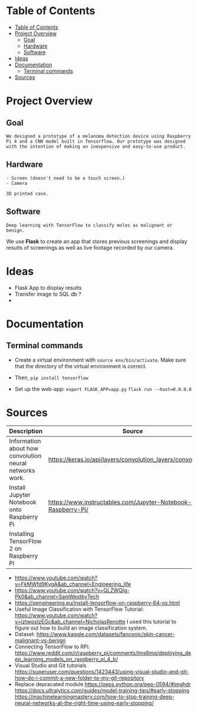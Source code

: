 # Table of Contents

- [Table of Contents](#table-of-contents)
- [Project Overview](#project-overview)
  - [Goal](#goal)
  - [Hardware](#hardware)
  - [Software](#software)
- [Ideas](#ideas)
- [Documentation](#documentation)
  - [Terminal commands](#terminal-commands)
- [Sources](#sources)

# Project Overview
   ## Goal
    We designed a prototype of a melanoma detection device using Raspberry Pi 4 and a CNN model built in Tensorflow. Our prototype was designed with the intention of making an inexpensive and easy-to-use product.
   ## Hardware
    - Screen (doesn't need to be a touch screen.)
    - Camera 

    3D printed case.

   ## Software

    Deep learning with TensorFlow to classify moles as malignant or benign.
   We use **Flask** to create an app that stores previous screenings and display results of screenings as well as live footage recorded by our camera.


# Ideas
- Flask App to display results
- Transfer image to SQL db ?
- 
# Documentation

## Terminal commands
- Create a virtual environment with `source env/bin/activate`. Make sure that the directory of the virtual environment is correct.
- Then, `pip install tensorflow`

- Set up the web-app:
`export FLASK_APP=app.py`
`flask run --host=0.0.0.0`
# Sources
| Description | Source |
|-----|-----|
| Information about how convolution neural networks work. | https://keras.io/api/layers/convolution_layers/convolution2d/|
| Install Jupyter Notebook onto Raspberry Pi | https://www.instructables.com/Jupyter-Notebook-on-Raspberry-Pi/ |
| Installing TensorFlow 2 on Raspberry Pi |
- https://www.youtube.com/watch?v=FkMWfd9KygA&ab_channel=Engineering_life
- https://www.youtube.com/watch?v=QLZWQlg-Pk0&ab_channel=SamWestbyTech
- https://qengineering.eu/install-tensorflow-on-raspberry-64-os.html 
- Useful Image Classification with TensorFlow Tutorial: 
https://www.youtube.com/watch?v=jztwpsIzEGc&ab_channel=NicholasRenotte I used this tutorial to figure out how to build an image classification system.
- Dataset:
https://www.kaggle.com/datasets/fanconic/skin-cancer-malignant-vs-benign
- Connecting TensorFlow to RPi: https://www.reddit.com/r/raspberry_pi/comments/lms6mq/deploying_deep_learning_models_on_raspberry_pi_4_b/
- Visual Studio and Git tutorials
https://superuser.com/questions/1423443/using-visual-studio-and-git-how-do-i-commit-a-new-folder-to-my-git-repository
- Replace depracated module
https://peps.python.org/pep-0594/#imghdr
https://docs.ultralytics.com/guides/model-training-tips/#early-stopping
https://machinelearningmastery.com/how-to-stop-training-deep-neural-networks-at-the-right-time-using-early-stopping/

